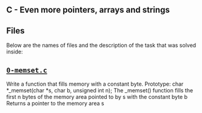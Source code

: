 ## C - Even more pointers, arrays and strings 

## Files
Below are the names of files and the description of the task that was solved inside:


## [`0-memset.c`](0-memset.c)
Write a function that fills memory with a constant byte.
Prototype: char *_memset(char *s, char b, unsigned int n);
The _memset() function fills the first n bytes of the memory area pointed to by s with the constant byte b
Returns a pointer to the memory area s
